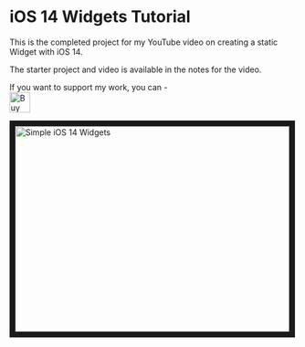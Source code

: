 # iOS 14 Widgets Tutorial

This is the completed project for my YouTube video on creating a static Widget with iOS 14.

The starter project and video is available in the notes for the video.

If you want to support my work, you can - </br>
<a href='https://ko-fi.com/Z8Z22WRVG' target='_blank'><img height='36' style='border:0px;height:36px;' src='https://cdn.ko-fi.com/cdn/kofi3.png?v=2' border='0' alt='Buy Me a Coffee at ko-fi.com' /></a>

<a href="http://www.youtube.com/watch?feature=player_embedded&v=NxGZnG8g8_Q
" target="_blank"><img src="http://img.youtube.com/vi/NxGZnG8g8_Q/0.jpg" 
alt="Simple iOS 14 Widgets" width="480" height="360" border="10" /></a>

